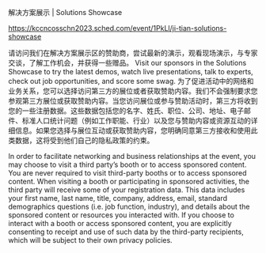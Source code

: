 解决方案展示 | Solutions Showcase

https://kccncosschn2023.sched.com/event/1PkLl/ji-tian-solutions-showcase

请访问我们在解决方案展示区的赞助商，尝试最新的演示，观看现场演示，与专家交谈，了解工作机会，并获得一些赠品。 Visit our sponsors in the Solutions Showcase to try the latest demos, watch live presentations, talk to experts, check out job opportunities, and score some swag. 
为了促进活动中的网络和业务关系，您可以选择访问第三方的展位或者获取赞助内容。我们不会强制要求您参观第三方展位或获取赞助内容。当您访问展位或参与赞助活动时，第三方将收到您的一些注册数据。这些数据包括您的名字、姓氏、职位、公司、地址、电子邮件、标准人口统计问题（例如工作职能、行业）以及您与赞助内容或资源互动的详细信息。如果您选择与展位互动或获取赞助内容，您明确同意第三方接收和使用此类数据，这将受到他们自己的隐私政策的约束。

In order to facilitate networking and business relationships at the event, you may choose to visit a third party’s booth or to access sponsored content. You are never required to visit third-party booths or to access sponsored content. When visiting a booth or participating in sponsored activities, the third party will receive some of your registration data. This data includes your first name, last name, title, company, address, email, standard demographics questions (i.e. job function, industry), and details about the sponsored content or resources you interacted with. If you choose to interact with a booth or access sponsored content, you are explicitly consenting to receipt and use of such data by the third-party recipients, which will be subject to their own privacy policies.